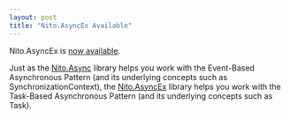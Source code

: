 ```yaml
---
layout: post
title: "Nito.AsyncEx Available"
---
```

Nito.AsyncEx is [now available](http://nitoasyncex.codeplex.com/).

Just as the [Nito.Async](http://nitoasync.codeplex.com/) library helps you work with the Event-Based Asynchronous Pattern (and its underlying concepts such as SynchronizationContext), the [Nito.AsyncEx](http://nitoasyncex.codeplex.com/) library helps you work with the Task-Based Asynchronous Pattern (and its underlying concepts such as Task).

